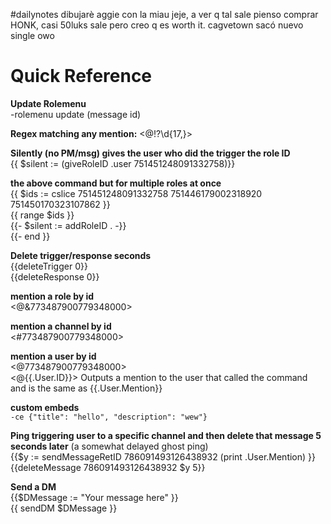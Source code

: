 #dailynotes dibujarè aggie con la miau jeje, a ver q tal sale
pienso comprar HONK, casi 50luks sale pero creo q es worth it.
cagvetown sacó nuevo single owo




# Quick Reference

**Update Rolemenu**  
-rolemenu update (message id)

**Regex matching any mention:** <@!?\d{17,}>

**Silently (no PM/msg) gives the user who did the trigger the role ID**  
{{ $silent := (giveRoleID .user 751451248091332758)}}

**the above command but for multiple roles at once**  
{{ $ids := cslice 751451248091332758 751446179002318920 751450170323107862 }}  
{{ range $ids }}  
{{- $silent := addRoleID . -}}  
{{- end }}

**Delete trigger/response seconds**  
{{deleteTrigger 0}}  
{{deleteResponse 0}}

**mention a role by id**  
<@&773487900779348000>

**mention a channel by id**  
<#773487900779348000>

**mention a user by id**  
<@773487900779348000>  
<@{{.User.ID}}> Outputs a mention to the user that called the command and is the same as {{.User.Mention}}

**custom embeds**  
`-ce {"title": "hello", "description": "wew"}`

**Ping triggering user to a specific channel and then delete that message 5 seconds later** (a somewhat delayed ghost ping)  
{{$y := sendMessageRetID 786091493126438932 (print .User.Mention) }}  
{{deleteMessage 786091493126438932 $y 5}}

**Send a DM**  
{{$DMessage := "Your message here" }}  
{{ sendDM $DMessage }}